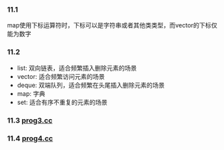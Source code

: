 ### 11.1
map使用下标运算符时，下标可以是字符串或者其他类类型，而vector的下标仅能为数字

### 11.2
- list: 双向链表，适合频繁插入删除元素的场景
- vector: 适合频繁访问元素的场景
- deque: 双端队列，适合频繁在头尾插入删除元素的场景
- map: 字典
- set: 适合有序不重复的元素的场景

### 11.3 [prog3.cc](prog3.cc)

### 11.4 [prog4.cc](prog4.cc)
